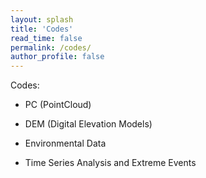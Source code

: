 ```yaml
---
layout: splash
title: 'Codes'
read_time: false
permalink: /codes/
author_profile: false
---
```


Codes:
- PC (PointCloud)

- DEM (Digital Elevation Models)

- Environmental Data

- Time Series Analysis and Extreme Events
